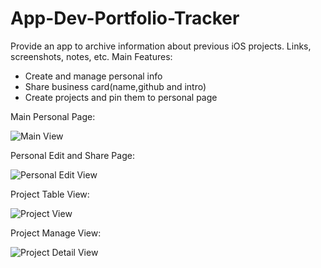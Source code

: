 # App-Dev-Portfolio-Tracker
Provide an app to archive information about previous iOS projects. Links, screenshots, notes, etc. 
Main Features:
- Create and manage personal info
- Share business card(name,github and intro)
- Create projects and pin them to personal page

Main Personal Page:

![Main View](https://github.com/art4everyan/App-Dev-Portfolio-Tracker/blob/master/LYDAppDevPortfolioTracker/Main.png?raw=true)

Personal Edit and Share Page:

![Personal Edit View](https://github.com/art4everyan/App-Dev-Portfolio-Tracker/blob/master/LYDAppDevPortfolioTracker/PersonalEditV.png?raw=true)

Project Table View:

![Project View](https://github.com/art4everyan/App-Dev-Portfolio-Tracker/blob/master/LYDAppDevPortfolioTracker/ProjectTV.png?raw=true)

Project Manage View:

![Project Detail View](https://github.com/art4everyan/App-Dev-Portfolio-Tracker/blob/master/LYDAppDevPortfolioTracker/ProjectEditV.png?raw=true)

